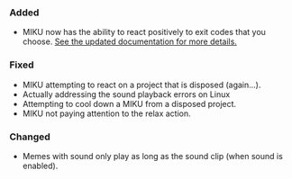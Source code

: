 ### Added
- MIKU now has the ability to react positively to exit codes that you choose.
  [See the updated documentation for more details.](https://github.com/Unthrottled/AMII#exit-codes)

### Fixed
- MIKU attempting to react on a project that is disposed (again...).
- Actually addressing the sound playback errors on Linux
- Attempting to cool down a MIKU from a disposed project.
- MIKU not paying attention to the relax action.

### Changed
- Memes with sound only play as long as the sound clip (when sound is enabled).
